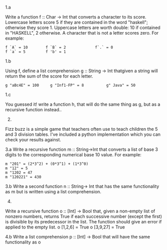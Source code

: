 1.a

Write a function f :: Char -> Int that converts a character to its score. Lowercase letters score 5 if they are
contained in the word "haskell"; otherwise they score 1. Uppercase letters are worth double: 10 if contained in 
"HASKELL", 2 otherwise. A character that is not a letter scores zero. For example:

    f `A` = 10        f `B` = 2             f`.` = 0
    f `a` = 5         f 'b' = 1		

1.b

Using f, define a list comprehension g :: String -> Int thatgiven  a string will return the sum of the score for each 
letter.

    g "aBc4E" = 100     g "Inf1-FP" = 8          g" Java" = 50


1.c

You guessed it! write a function h, that will do the same thing as g, but as a recursive function instead..



2.
Fizz buzz is a simple game that teachers often use to teach children the 5 and 3 division tables. I've included a 
python implementation which you can check your results against.

3.a
Write a recursive function m :: String->Int that converts a list of base 3 digits to the corresponding numerical base 10 value. For example:

    m "201" = (2*3^2) + (0*3^1) + (1*3^0)
    m "12" = 5
    m "1202 = 47
    m "120221" = 430

3.b
Write a second function n :: String-> Int that has the same functionality as m but is written using a list comprehension.

4.
Write a recursive function o :: [Int] -> Bool that, given a non-empty list of nonzero numbers, returns True if each successive number (except the first) is divisible by its predecessor in the list. The function should give an error if applied to the empty list.
o [1,2,6]  = True
o [3,9,27] = True

4.b
Write a list comprehension p :: [Int] -> Bool that will have the same functionality as o

